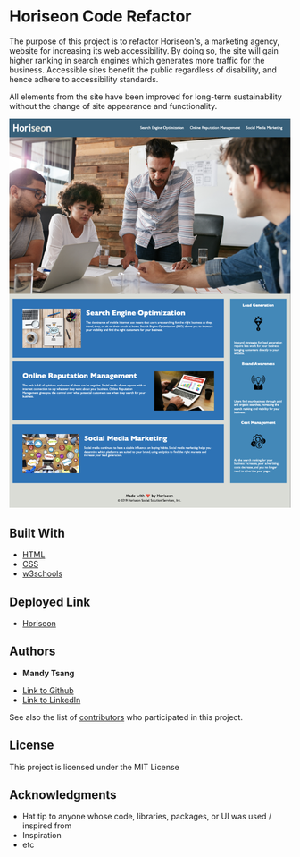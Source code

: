 # Horiseon Code Refactor

The purpose of this project is to refactor Horiseon's, a marketing agency, website for increasing its web accessibility. By doing so, the site will gain higher ranking in search engines which generates more traffic for the business. Accessible sites benefit the public regardless of disability, and hence adhere to accessibility standards.

All elements from the site have been improved for long-term sustainability without the change of site appearance and functionality. 

![Alt Message](./assets/images/ScreenShot.png)

## Built With

* [HTML](https://developer.mozilla.org/en-US/docs/Web/HTML)
* [CSS](https://developer.mozilla.org/en-US/docs/Web/CSS)
* [w3schools](https://www.w3schools.com/html/html5_semantic_elements.asp)

## Deployed Link

* [Horiseon](https://mandytsang007.github.io/RefactoringForHoriseon/)


## Authors

* **Mandy Tsang** 

- [Link to Github](https://github.com/MANDYTSANG007)
- [Link to LinkedIn](https://www.linkedin.com/in/mandy-tsang-896b2682)

See also the list of [contributors](https://github.com/your/project/contributors) who participated in this project.

## License

This project is licensed under the MIT License 

## Acknowledgments

* Hat tip to anyone whose code, libraries, packages, or UI was used  / inspired from
* Inspiration
* etc